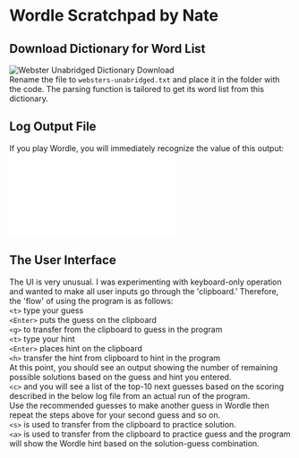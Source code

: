 # Wordle Scratchpad by Nate

## Download Dictionary for Word List
![Webster Unabridged Dictionary Download](https://gutenberg.org/ebooks/29765.txt.utf-8)  
Rename the file to `websters-unabridged.txt` and place it in the folder with the code. The parsing function is tailored to get its word list from this dictionary.  

## Log Output File
If you play Wordle, you will immediately recognize the value of this output: ![example log file](example-log-file.txt)  
  
## The User Interface
The UI is very unusual. I was experimenting with keyboard-only operation and wanted to make all user inputs go through the 'clipboard.' Therefore, the 'flow' of using the program is as follows:  
`<t>` type your guess  
`<Enter>` puts the guess on the clipboard  
`<g>` to transfer from the clipboard to guess in the program  
`<t>` type your hint  
`<Enter>` places hint on the clipboard  
`<h>` transfer the hint from clipboard to hint in the program  
At this point, you should see an output showing the number of remaining possible solutions based on the guess and hint you entered.  
`<c>` and you will see a list of the top-10 next guesses based on the scoring described in the below log file from an actual run of the program.  
Use the recommended guesses to make another guess in Wordle then repeat the steps above for your second guess and so on.  
`<s>` is used to transfer from the clipboard to practice solution.  
`<a>` is used to transfer from the clipboard to practice guess and the program will show the Wordle hint based on the solution-guess combination.  